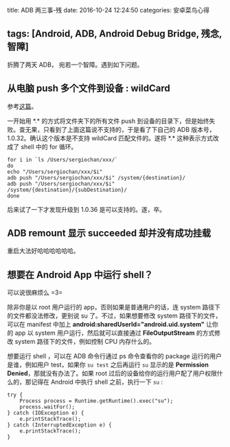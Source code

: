 title: ADB 两三事-残
date: 2016-10-24 12:24:50
categories: 安卓菜鸟心得


tags: [Android, ADB, Android Debug Bridge, 残念, 智障]
---



折腾了两天 ADB， 宛若一个智障。遇到如下问题。

## 从电脑 push 多个文件到设备 : wildCard

参考[这篇](http://xmodulo.com/how-to-copy-or-transfer-multiple-files-to-android-devices.html)。

一开始用 \*.\* 的方式将文件夹下的所有文件 push 到设备的目录下，但是始终失败。查无果，只看到了上面这篇说不支持的，于是看了下自己的 ADB 版本号，1.0.32。确认这个版本是不支持 wildCard 匹配文件的。遂将 \*.\* 这种表示方式改成了 shell 中的 for 循环。

```
for i in `ls /Users/sergiochan/xxx/`
do
echo "/Users/sergiochan/xxx/$i"
adb push "/Users/sergiochan/xxx/$i" /system/{destination}/
adb push "/Users/sergiochan/xxx/$i" /system/{destination}/{subDestination}/
done
```

后来试了一下才发现升级到 1.0.36 是可以支持的。遂，卒。

## ADB remount 显示 succeeded 却并没有成功挂载

重启大法好哈哈哈哈哈哈。

## 想要在 Android App 中运行 shell？

可以说很麻烦么 =3=

除非你是以 root 用户运行的 app，否则如果是普通用户的话，连 system 路径下的文件都没法修改，更别说 su 了。不过，如果想要修改 system 路径下的文件，可以在 manifest 中加上 **android:sharedUserId="android.uid.system"** 让你的 app 以 system 用户运行，然后就可以直接通过 **FileOutputStream** 的方式修改 system 路径下的文件，例如控制 CPU 内存什么的。

想要运行 shell ，可以在 ADB 命令行通过 ps 命令查看你的 package 运行的用户是谁，例如用户 test，如果你 `su test` 之后再运行 `su` 显示的是 **Permission Denied**，那就没有办法了。如果 root 过后的设备给你的运行用户配了用户权限什么的，那记得在 Android 中执行 shell 之前，执行一下 `su` :

```
try {
	Process process = Runtime.getRuntime().exec("su");
	process.waitFor();
} catch (IOException e) {
	e.printStackTrace();
} catch (InterruptedException e) {
	e.printStackTrace();
}
```






